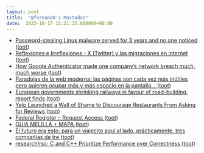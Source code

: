 ```yaml
---
layout: post
title:  "@fernand0's Mastodon"
date:  2023-10-17 11:21:35.808000+00:00
---
```

*  [Password-stealing Linux malware served for 3 years and no one noticed ](https://arstechnica.com/security/2023/09/password-stealing-linux-malware-served-for-3-years-and-no-one-noticed) ([toot](https://mastodon.social/@fernand0/111250092575369348))
*  [
         Reflexiones e Irreflexiones - X (Twitter) y las migraciones en internet
       ](http://fernand0.blogalia.com//historias/7875) ([toot](https://mastodon.social/@fernand0/111250062295094314))
*  [How Google Authenticator made one company’s network breach much, much worse ](https://arstechnica.com/security/2023/09/how-google-authenticator-gave-attackers-one-companys-keys-to-the-kingdom) ([toot](https://mastodon.social/@fernand0/111249860423976908))
*  [Paradojas de la web moderna: las páginas son cada vez más inútiles pero quieren ocupar más y más espacio en la pantalla... ](https://mastodon.social/@fernand0/111249678272709530) ([toot](https://mastodon.social/@fernand0/111249678272709530))
*  [European governments shrinking railways in favour of road-building, report finds ](https://www.theguardian.com/world/2023/sep/19/european-governments-railways-road-building-report-motorways-funding-rai) ([toot](https://mastodon.social/@fernand0/111249673464088908))
*  [Yelp Launched a Wall of Shame to Discourage Restaurants From Asking for Reviews ](https://sf.eater.com/2023/10/5/23905125/yelp-wall-of-shame-review-incentiv) ([toot](https://mastodon.social/@fernand0/111249412302236952))
*  [Federal Register :: Request Access ](https://unblock.federalregister.gov) ([toot](https://mastodon.social/@fernand0/111249244238604966))
*  [GUIA MELILLA + MAPA ](https://fotografiasenmovimiento.wordpress.com/2023/10/02/guia-melilla-mapa) ([toot](https://mastodon.social/@fernand0/111249158750501210))
*  [El futuro era esto: para un viajecito aquí al lado, prácticamente, tres compañías de tre ](https://mastodon.social/@fernand0/111248471035790958) ([toot](https://mastodon.social/@fernand0/111248471035790958))
*  [research!rsc: C and C++ Prioritize Performance over Correctness ](https://research.swtch.com/u) ([toot](https://mastodon.social/@fernand0/111246075146845920))
